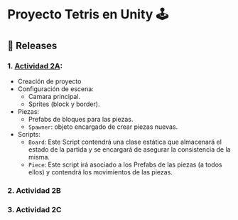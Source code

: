 # Proyecto Tetris en Unity 🕹️

## 📌 Releases
### 1. [Actividad 2A](https://github.com/pprodman/Tetris/releases/tag/v.1.0):
- Creación de proyecto
- Configuración de escena:
  - Camara principal.
  - Sprites (block y  border).
- Piezas:
  -   Prefabs de bloques para las piezas.
  - `Spawner`: objeto encargado de crear piezas nuevas.
- Scripts:
  - `Board`: Este Script contendrá una clase estática que almacenará el estado de la partida y se encargará de asegurar la consistencia de la misma.
  - `Piece`: Este script irá asociado a los Prefabs de las piezas (a todos ellos) y contendrá los movimientos de las piezas.
 
### 2. Actividad 2B
### 3. Actividad 2C
